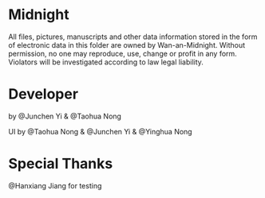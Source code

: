 # Midnight
All files, pictures, manuscripts and other data information stored in the form of electronic data in this folder are owned by Wan-an-Midnight. Without permission, no one may reproduce, use, change or profit in any form. Violators will be investigated according to law legal liability.

# Developer
by @Junchen Yi & @Taohua Nong

UI by @Taohua Nong & @Junchen Yi & @Yinghua Nong

# Special Thanks
@Hanxiang Jiang for testing


